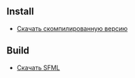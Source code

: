 ﻿## Install
* [Скачать скомпилированную версию](https://github.com/NickFerewell/Frog-on-a-lilypad/releases)

## Build
* [Скачать SFML](https://www.sfml-dev.org/download/sfml/2.6.0/)